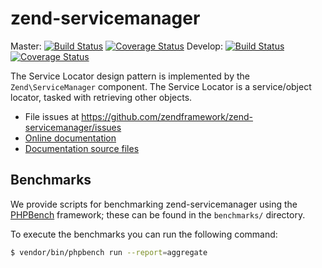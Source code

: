 # zend-servicemanager

Master:
[![Build Status](https://secure.travis-ci.org/zendframework/zend-servicemanager.svg?branch=master)](https://secure.travis-ci.org/zendframework/zend-servicemanager)
[![Coverage Status](https://coveralls.io/repos/github/zendframework/zend-servicemanager/badge.svg?branch=master)](https://coveralls.io/github/zendframework/zend-servicemanager?branch=master)
Develop:
[![Build Status](https://secure.travis-ci.org/zendframework/zend-servicemanager.svg?branch=develop)](https://secure.travis-ci.org/zendframework/zend-servicemanager)
[![Coverage Status](https://coveralls.io/repos/github/zendframework/zend-servicemanager/badge.svg?branch=develop)](https://coveralls.io/github/zendframework/zend-servicemanager?branch=develop)

The Service Locator design pattern is implemented by the `Zend\ServiceManager`
component. The Service Locator is a service/object locator, tasked with
retrieving other objects.

- File issues at https://github.com/zendframework/zend-servicemanager/issues
- [Online documentation](https://docs.zendframework.com/zend-servicemanager)
- [Documentation source files](doc/book/)

## Benchmarks

We provide scripts for benchmarking zend-servicemanager using the
[PHPBench](https://github.com/phpbench/phpbench) framework; these can be
found in the `benchmarks/` directory.

To execute the benchmarks you can run the following command:

```bash
$ vendor/bin/phpbench run --report=aggregate
```
